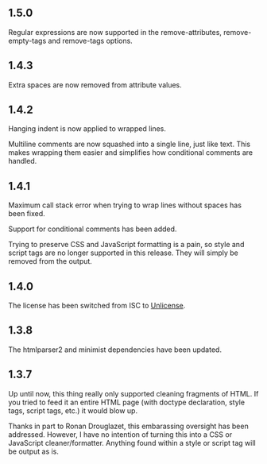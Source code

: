 1.5.0
-----

Regular expressions are now supported in the remove-attributes,
remove-empty-tags and remove-tags options.

1.4.3
-----

Extra spaces are now removed from attribute values.

1.4.2
-----

Hanging indent is now applied to wrapped lines.

Multiline comments are now squashed into a single line, just like text. This
makes wrapping them easier and simplifies how conditional comments are handled.

1.4.1
-----

Maximum call stack error when trying to wrap lines without spaces has been
fixed.

Support for conditional comments has been added.

Trying to preserve CSS and JavaScript formatting is a pain, so style and
script tags are no longer supported in this release. They will simply be
removed from the output.

1.4.0
-----

The license has been switched from ISC to [Unlicense](http://unlicense.org).

1.3.8
-----

The htmlparser2 and minimist dependencies have been updated.

1.3.7
-----

Up until now, this thing really only supported cleaning fragments of HTML. If
you tried to feed it an entire HTML page (with doctype declaration, style
tags, script tags, etc.) it would blow up.

Thanks in part to Ronan Drouglazet, this embarassing oversight has been
addressed. However, I have no intention of turning this into a CSS or
JavaScript cleaner/formatter. Anything found within a style or script tag will
be output as is.

